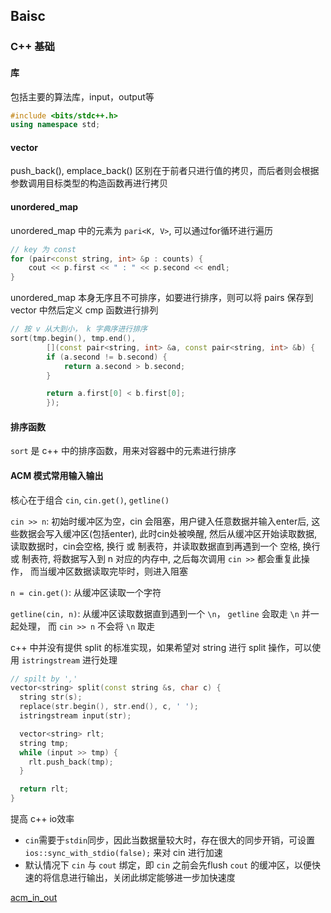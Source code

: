 ## Baisc

### C++ 基础

#### 库

包括主要的算法库，input，output等

```c++
#include <bits/stdc++.h>
using namespace std;
```

#### vector

push_back(), emplace_back() 区别在于前者只进行值的拷贝，而后者则会根据参数调用目标类型的构造函数再进行拷贝

#### unordered_map

unordered_map 中的元素为 `pari<K, V>`, 可以通过for循环进行遍历

```c++
// key 为 const
for (pair<const string, int> &p : counts) {
    cout << p.first << " : " << p.second << endl;
}
```

unordered_map 本身无序且不可排序，如要进行排序，则可以将 pairs 保存到 vector 中然后定义 cmp 函数进行排列

```c++
// 按 v 从大到小， k 字典序进行排序
sort(tmp.begin(), tmp.end(),
        [](const pair<string, int> &a, const pair<string, int> &b) {
        if (a.second != b.second) {
            return a.second > b.second;
        }

        return a.first[0] < b.first[0];
        });
```
#### 排序函数

`sort` 是 c++ 中的排序函数，用来对容器中的元素进行排序

#### ACM 模式常用输入输出

核心在于组合 `cin`, `cin.get()`, `getline()`

`cin >> n`: 初始时缓冲区为空，cin 会阻塞，用户键入任意数据并输入enter后, 这些数据会写入缓冲区(包括enter), 此时cin处被唤醒, 然后从缓冲区开始读取数据, 读取数据时，cin会空格, 换行 或 制表符，并读取数据直到再遇到一个 空格, 换行 或 制表符, 将数据写入到 n 对应的内存中, 之后每次调用 `cin >>` 都会重复此操作， 而当缓冲区数据读取完毕时，则进入阻塞

`n = cin.get()`: 从缓冲区读取一个字符

`getline(cin, n)`: 从缓冲区读取数据直到遇到一个 `\n`， `getline` 会取走 `\n` 并一起处理， 而 `cin >> n` 不会将 `\n` 取走 


c++ 中并没有提供 split 的标准实现，如果希望对 string 进行 split 操作，可以使用 `istringstream` 进行处理

```c++
// spilt by ','
vector<string> split(const string &s, char c) {
  string str(s);
  replace(str.begin(), str.end(), c, ' ');
  istringstream input(str);

  vector<string> rlt;
  string tmp;
  while (input >> tmp) {
    rlt.push_back(tmp);
  }

  return rlt;
}
```

提高 c++ io效率
- `cin`需要于`stdin`同步，因此当数据量较大时，存在很大的同步开销，可设置 `ios::sync_with_stdio(false);` 来对 cin 进行加速
- 默认情况下 `cin` 与 `cout` 绑定，即 `cin` 之前会先flush `cout` 的缓冲区，以便快速的将信息进行输出，关闭此绑定能够进一步加快速度


[acm_in_out](https://zhuanlan.zhihu.com/p/494535515)



